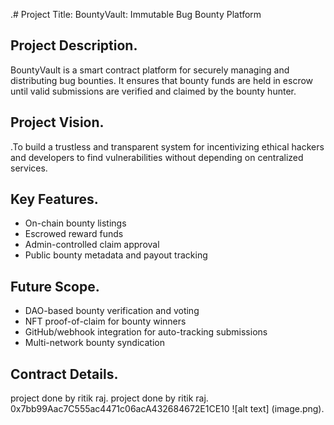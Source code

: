 .# Project Title: BountyVault: Immutable Bug Bounty Platform

## Project Description.

BountyVault is a smart contract platform  for securely managing and distributing bug bounties. It  ensures  that bounty funds are held in escrow until valid  submissions are verified and claimed by the bounty hunter.

## Project Vision.

.To build a trustless and transparent system for incentivizing ethical hackers and developers to find  vulnerabilities without depending on centralized services.

## Key Features.

- On-chain bounty listings
- Escrowed reward funds
- Admin-controlled claim approval
- Public bounty metadata and payout tracking
 
## Future Scope.

- DAO-based bounty verification and voting
- NFT proof-of-claim for bounty winners
- GitHub/webhook integration for auto-tracking submissions
- Multi-network bounty syndication

## Contract Details.
project done by ritik raj.
project done by ritik raj.
0x7bb99Aac7C555ac4471c06acA432684672E1CE10
![alt text] (image.png).
